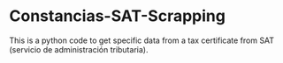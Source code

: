 # Constancias-SAT-Scrapping
This is a python code to get specific data from a tax certificate from SAT (servicio de administración tributaria).
